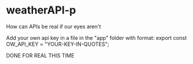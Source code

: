 # weatherAPI-p

How can APIs be real if our eyes aren't

Add your own api key in a file in the "app" folder with format:
export const OW_API_KEY = "YOUR-KEY-IN-QUOTES";

DONE FOR REAL THIS TIME
